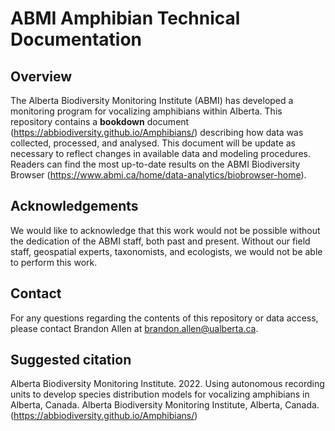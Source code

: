 # ABMI Amphibian Technical Documentation

## Overview

The Alberta Biodiversity Monitoring Institute (ABMI) has developed a monitoring program for vocalizing amphibians within Alberta. This repository contains a **bookdown** document (https://abbiodiversity.github.io/Amphibians/) describing how data was collected, processed, and analysed. This document will be update as necessary to reflect changes in available data and modeling procedures. Readers can find the most up-to-date results on the ABMI Biodiversity Browser (https://www.abmi.ca/home/data-analytics/biobrowser-home).

## Acknowledgements

We would like to acknowledge that this work would not be possible without the dedication of the ABMI staff, both past and present. Without our field staff, geospatial experts, taxonomists, and ecologists, we would not be able to perform this work.

## Contact

For any questions regarding the contents of this repository or data access, please contact Brandon Allen at brandon.allen@ualberta.ca.

## Suggested citation

Alberta Biodiversity Monitoring Institute. 2022. Using autonomous recording units to develop species distribution models for vocalizing amphibians in Alberta, Canada. Alberta Biodiversity Monitoring Institute, Alberta, Canada. (https://abbiodiversity.github.io/Amphibians/) 


